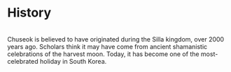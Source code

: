 # History 
\
Chuseok is believed to have originated during the Silla kingdom, over 2000 years ago. Scholars think it may have come from ancient shamanistic celebrations of the harvest moon. Today, it has become one of the most-celebrated holiday in South Korea.